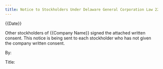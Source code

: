 ```yaml
---
title: Notice to Stockholders Under Delaware General Corporation Law 228(e)
---
```


{{Date}}

Other stockholders of {{Company Name}} signed the attached written
consent.  This notice is being sent to each stockholder who has not
given the company written consent.

By:  
  
Title:  
